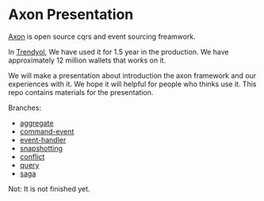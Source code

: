 # Axon Presentation
[Axon](https://axoniq.io/) is open source cqrs and event sourcing freamwork.

In [Trendyol](https://www.trendyol.com/), We have used it for 1.5 year in the production. We have approximately 12 million wallets that works on it.

We will make a presentation about introduction the axon framework and our experiences with it. We hope it will helpful for people who thinks use it.
This repo contains materials for the presentation.


Branches:

* [aggregate](https://github.com/altuntasfatih/axon_presentation/tree/axon/aggregate)
* [command-event](https://github.com/altuntasfatih/axon_presentation/tree/axon/command-event)
* [event-handler](https://github.com/altuntasfatih/axon_presentation/tree/axon/event-handler)
* [snapshotting](https://github.com/altuntasfatih/axon_presentation/tree/axon/snapshotting)
* [conflict](https://github.com/altuntasfatih/axon_presentation/tree/axon/conflict)
* [query](https://github.com/altuntasfatih/axon-presentation/tree/axon/query)
* [saga](https://github.com/altuntasfatih/axon-presentation/tree/axon/saga)


Not: It is not finished yet.



